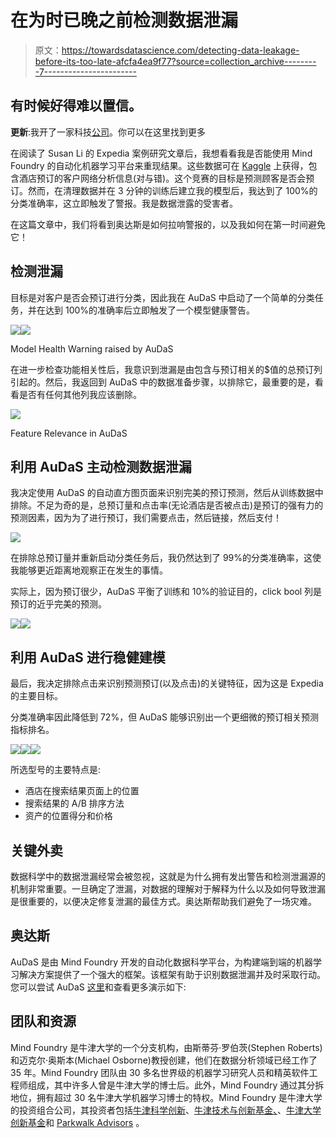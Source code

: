 # 在为时已晚之前检测数据泄漏

> 原文：<https://towardsdatascience.com/detecting-data-leakage-before-its-too-late-afcfa4ea9f77?source=collection_archive---------7----------------------->

## 有时候好得难以置信。

**更新**:我开了一家科技[公司](http://www.legislate.tech)。你可以在这里找到更多

在阅读了 Susan Li 的 Expedia 案例研究文章后，我想看看我是否能使用 Mind Foundry 的自动化机器学习平台来重现结果。这些数据可在 [Kaggle](https://www.kaggle.com/c/expedia-personalized-sort/data) 上获得，包含酒店预订的客户网络分析信息(对与错)。这个竞赛的目标是预测顾客是否会预订。然而，在清理数据并在 3 分钟的训练后建立我的模型后，我达到了 100%的分类准确率，这立即触发了警报。我是数据泄露的受害者。

在这篇文章中，我们将看到奥达斯是如何拉响警报的，以及我如何在第一时间避免它！

## 检测泄漏

目标是对客户是否会预订进行分类，因此我在 AuDaS 中启动了一个简单的分类任务，并在达到 100%的准确率后立即触发了一个模型健康警告。

![](img/c6726f45110861eb969941b8841ee16c.png)![](img/187a085187b3b051a40075b55b918e91.png)

Model Health Warning raised by AuDaS

在进一步检查功能相关性后，我意识到泄漏是由包含与预订相关的$值的总预订列引起的。然后，我返回到 AuDaS 中的数据准备步骤，以排除它，最重要的是，看看是否有任何其他列我应该删除。

![](img/d2a5d755b25521b9a0324cae4624ab3f.png)

Feature Relevance in AuDaS

## 利用 AuDaS 主动检测数据泄漏

我决定使用 AuDaS 的自动直方图页面来识别完美的预订预测，然后从训练数据中排除。不足为奇的是，总预订量和点击率(无论酒店是否被点击)是预订的强有力的预测因素，因为为了进行预订，我们需要点击，然后链接，然后支付！

![](img/66e27f83f6f5385fbfe1534786e4ce61.png)

在排除总预订量并重新启动分类任务后，我仍然达到了 99%的分类准确率，这使我能够更近距离地观察正在发生的事情。

实际上，因为预订很少，AuDaS 平衡了训练和 10%的验证目的，click bool 列是预订的近乎完美的预测。

![](img/ecf01410289862f73807086ebc118f9a.png)![](img/17582c444e338d181cb86c59f1b514c1.png)

## 利用 AuDaS 进行稳健建模

最后，我决定排除点击来识别预测预订(以及点击)的关键特征，因为这是 Expedia 的主要目标。

分类准确率因此降低到 72%，但 AuDaS 能够识别出一个更细微的预订相关预测指标排名。

![](img/5889142cb11ace1d8a90862a4da80f16.png)![](img/f08d4fda1ef3a494ff1abb432e042843.png)![](img/df8b34c1dcea99cd976d12af0da64f18.png)

所选型号的主要特点是:

*   酒店在搜索结果页面上的位置
*   搜索结果的 A/B 排序方法
*   资产的位置得分和价格

## 关键外卖

数据科学中的数据泄漏经常会被忽视，这就是为什么拥有发出警告和检测泄漏源的机制非常重要。一旦确定了泄漏，对数据的理解对于解释为什么以及如何导致泄漏是很重要的，以便决定修复泄漏的最佳方式。奥达斯帮助我们避免了一场灾难。

## 奥达斯

AuDaS 是由 Mind Foundry 开发的自动化数据科学平台，为构建端到端的机器学习解决方案提供了一个强大的框架。该框架有助于识别数据泄漏并及时采取行动。您可以尝试 AuDaS [这里](http://audas@mindfoundry.ai)和查看更多演示如下:

## 团队和资源

Mind Foundry 是牛津大学的一个分支机构，由斯蒂芬·罗伯茨(Stephen Roberts)和迈克尔·奥斯本(Michael Osborne)教授创建，他们在数据分析领域已经工作了 35 年。Mind Foundry 团队由 30 多名世界级的机器学习研究人员和精英软件工程师组成，其中许多人曾是牛津大学的博士后。此外，Mind Foundry 通过其分拆地位，拥有超过 30 名牛津大学机器学习博士的特权。Mind Foundry 是牛津大学的投资组合公司，其投资者包括[牛津科学创新](https://www.oxfordsciencesinnovation.com)、[牛津技术与创新基金、](http://www.oxfordtechnology.com)、[牛津大学创新基金](https://innovation.ox.ac.uk/award-details/university-oxford-isis-fund-uoif/)和 [Parkwalk Advisors](http://parkwalkadvisors.com) 。